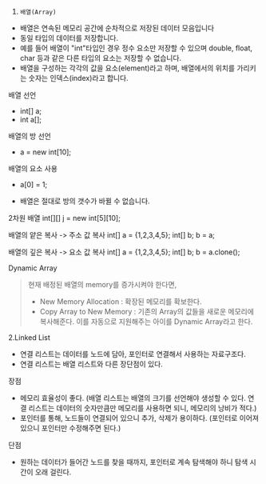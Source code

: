 1. `배열(Array)`

- 배열은 연속된 메모리 공간에 순차적으로 저장된 데이터 모음입니다 
- 동일 타입의 데이터를 저장합니다.
- 예를 들어 배열이 "int"타입인 경우 정수 요소만 저장할 수 있으며 double, float, char 등과 같은 다른 타입의 요소는 저장할 수 없습니다.
- 배열을 구성하는 각각의 값을 요소(element)라고 하며, 배열에서의 위치를 가리키는 숫자는 인덱스(index)라고 합니다.

배열 선언
- int[] a;         
- int a[]; 
 
배열의 방 선언
- a = new int[10]; 

배열의 요소 사용
- a[0] = 1;

- 배열은 절대로 방의 갯수가 바뀔 수 없습니다.

2차원 배열
int[][] j = new int[5][10]; 

배열의 얕은 복사 -> 주소 값 복사
int[] a = {1,2,3,4,5};
int[] b;
b = a;

배열의 깊은 복사 -> 요소 값 복사
int[] a = {1,2,3,4,5};
int[] b;
b = a.clone();

Dynamic Array

> 현재 배정된 배열의 memory를 증가시켜야 한다면, 
> - New Memory Allocation : 확장된 메모리를 확보한다.
> - Copy Array to New Memory : 기존의 Array의 값들을 새로운 메모리에 복사해준다.
> 이를 자동으로 지원해주는 아이를 Dynamic Array라고 한다.

2.Linked List

- 연결 리스트는 데이터를 노드에 담아, 포인터로 연결해서 사용하는 자료구조다.
- 연결 리스트는 배열 리스트와 다른 장단점이 있다.

장점

- 메모리 효율성이 좋다. (배열 리스트는 배열의 크기를 선언해야 생성할 수 있다. 연결 리스트는 데이터의 숫자만큼만 메모리를 사용하면 되니, 메모리의 낭비가 적다.)
- 포인터를 통해, 노드들이 연결되어 있으니 추가, 삭제가 용이하다. (포인터로 이어져 있으니 포인터만 수정해주면 된다.)

단점

- 원하는 데이터가 들어간 노드를 찾을 때까지, 포인터로 계속 탐색해야 하니 탐색 시간이 오래 걸린다.

